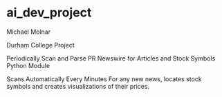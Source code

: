 # ai_dev_project

Michael Molnar

Durham College Project

Periodically Scan and Parse PR Newswire for Articles and Stock Symbols
Python Module

Scans Automatically Every Minutes
For any new news, locates stock symbols and creates visualizations of their prices.
